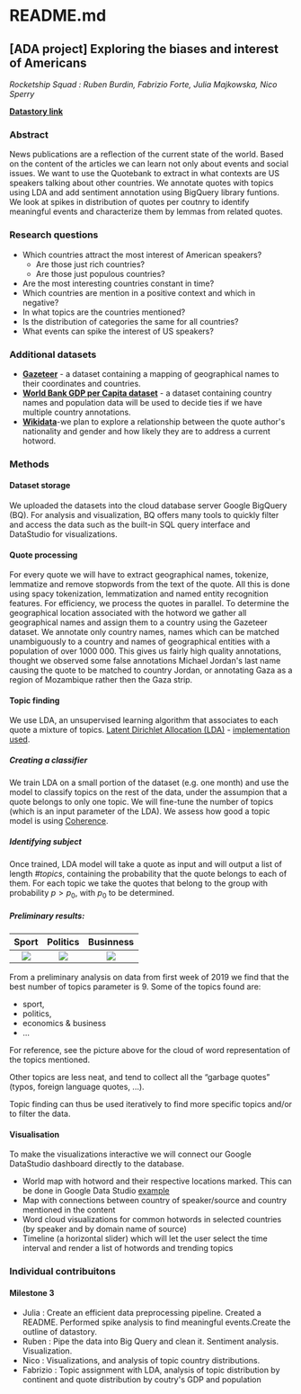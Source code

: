 # README.md
## [ADA project] Exploring the biases and interest of Americans
*Rocketship Squad : Ruben Burdin, Fabrizio Forte, Julia Majkowska, Nico Sperry* 


[**Datastory link**](https://datastudio.google.com/embed/reporting/2da04b94-0570-4e83-a00d-41f7752bcd02/page/p_uygeukgbqc)

### Abstract
News publications are a reflection of the current state of the world. Based on the content of the articles we can learn not only about events and social issues. We want to use the Quotebank to extract in what contexts are US speakers talking about other countries. We annotate quotes with topics using LDA and add sentiment annotation using BigQuery library funtions. We look at spikes in distribution of quotes per coutnry to identify meaningful events and characterize them by lemmas from related quotes.   

### Research questions
 - Which countries attract the most interest of American speakers? 
     - Are those just rich countries? 
     - Are those just populous countries? 
 - Are the most interesting countries constant in time? 
- Which countries are mention in a positive context and which in negative? 
- In what topics are the countries mentioned? 
- Is the distribution of categories the same for all countries? 
- What events can spike the interest of US speakers? 

### Additional datasets
- [**Gazeteer**](http://download.geonames.org/export/dump/) - a dataset containing a mapping of geographical names to their coordinates and countries.  
- [**World Bank GDP per Capita dataset**](https://data.worldbank.org/indicator/NY.GDP.PCAP.CD?view=chart) - a dataset containing country names and population data will be used to decide ties if we have multiple country annotations.
- [**Wikidata**](https://drive.google.com/drive/folders/1VAFHacZFh0oxSxilgNByb1nlNsqznUf0)-we plan to explore a relationship between the quote author's nationality and gender and how likely they are to address a current hotword. 

### Methods
#### Dataset storage
We uploaded the datasets into the cloud database server Google BigQuery (BQ). For analysis and visualization, BQ offers many tools to quickly filter and access the data such as the built-in SQL query interface and DataStudio for visualizations.
#### Quote processing
For every quote we will have to extract geographical names, tokenize, lemmatize and remove stopwords from the text of the quote. All this is done using spacy tokenization, lemmatization and named entity recognition features. For efficiency, we process the quotes in parallel. 
To determine the geographical location associated with the hotword we gather all geographical names and assign them to a country using the Gazeteer dataset. We annotate only country names, names which can be matched unambiguously to a country and names of geographical entities with a population of over 1000 000. This gives us fairly high quality annotations, thought we observed some false annotations Michael Jordan's last name causing the quote to be matched to country Jordan, or annotating Gaza as a region of Mozambique rather then the Gaza strip.  

#### Topic finding
We use LDA, an unsupervised learning algorithm that associates to each quote a mixture of topics.
[Latent Dirichlet Allocation (LDA)](https://en.wikipedia.org/wiki/Latent_Dirichlet_allocation) -  [implementation used]( https://radimrehurek.com/gensim/models/ldamulticore.html ).

##### Creating a classifier
We train LDA on a small portion of the dataset (e.g. one month) and use the model to classify topics on the rest of the data, under the assumpion that a quote belongs to only one topic. 
We will fine-tune the number of topics (which is an input parameter of the LDA). We assess how good a topic model is using [Coherence](https://radimrehurek.com/gensim/models/coherencemodel.html ). 
##### Identifying subject
Once trained, LDA model will take a quote as input and will output a list of length *#topics*, containing the probability that the quote belongs to each of them. 
For each topic we take the quotes that belong to the group with probability $p > p_0$, with $p_0$ to be determined.

##### Preliminary results:
Sport |Politics | Businness|
:-----:|:-----:|:-----:|
| ![](https://i.imgur.com/Upb2gva.png)  |  ![](https://i.imgur.com/lnjjc0n.png) | ![](https://i.imgur.com/ojzeK0j.png)

From a preliminary analysis on data from first week of 2019 we find that the best number of topics parameter is 9.
Some of the topics found are: 
- sport,
- politics, 
- economics & business
- ...

For reference, see the picture above for the cloud of word representation of the topics mentioned.

Other topics are less neat, and tend to collect all the “garbage quotes” (typos, foreign language quotes, ...).

Topic finding can thus be used iteratively to find more specific topics and/or to filter the data.

#### Visualisation
To make the visualizations interactive we will connect our Google DataStudio dashboard directly to the database.

- World map with hotword and their respective locations marked. This can be done in Google Data Studio [example](https://datastudio.google.com/reporting/4617cbac-3514-4c8d-a999-a3cb6683e579)
- Map with connections between country of speaker/source and country mentioned in the content
- Word cloud visualizations for common hotwords in selected countries (by speaker and by domain name of source)
- Timeline (a horizontal slider) which will let the user select the time interval and render a list of hotwords and trending topics

### Individual contribuitons

#### Milestone 3
- Julia : Create an efficient data preprocessing pipeline. Created a README. Performed spike analysis to find meaningful events.Create the outline of datastory.  
- Ruben : Pipe the data into Big Query and clean it. Sentiment analysis. Visualization. 
- Nico : Visualizations, and analysis of topic country distributions. 
- Fabrizio : Topic assignment with LDA, analysis of topic distribution by continent and quote distribution by coutry's GDP and population 

